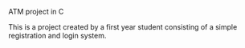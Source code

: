 ATM project in C

This is a project created by a first year student consisting of a simple registration and login system.
